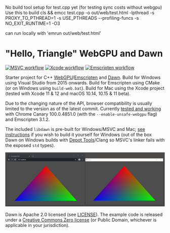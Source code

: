 No build tool setup for test.cpp yet (for testing sync costs without webgpu)
Use this to build
cls && emcc test.cpp -o out/web/test.html -lpthread -s PROXY_TO_PTHREAD=1 -s USE_PTHREADS --profiling-funcs  -s NO_EXIT_RUNTIME=1 -O3

can run locally with 'emrun out/web/test.html'
# "Hello, Triangle" WebGPU and Dawn

[![MSVC workflow](https://github.com/cwoffenden/hello-webgpu/actions/workflows/msbuild.yml/badge.svg)](https://github.com/cwoffenden/hello-webgpu/actions/workflows/msbuild.yml) [![Xcode workflow](https://github.com/cwoffenden/hello-webgpu/actions/workflows/xcode.yml/badge.svg)](https://github.com/cwoffenden/hello-webgpu/actions/workflows/xcode.yml) [![Emscripten workflow](https://github.com/cwoffenden/hello-webgpu/actions/workflows/emscripten.yml/badge.svg)](https://github.com/cwoffenden/hello-webgpu/actions/workflows/emscripten.yml)

Starter project for C++ [WebGPU](//gpuweb.github.io/gpuweb/)/[Emscripten](//emscripten.org) and [Dawn](//dawn.googlesource.com/dawn). Build for Windows using Visual Studio from 2015 onwards. Build for Emscripten using CMake (or on Windows using `build-web.bat`). Build for Mac using the Xcode project (tested with Xcode 11 & 12 and macOS 10.14, 10.15 & 11 beta).

Due to the changing nature of the API, browser compatibility is usually limited to the version as of the latest commit. Currently [tested and working](//wip.numfum.com/cw/2022-01-26/index.html) with Chrome Canary 100.0.4851.0 (with the `--enable-unsafe-webgpu` flag) and Emscripten 3.1.2.

The included `libdawn` is pre-built for Windows/MSVC and Mac; [see instructions](lib/README.md) if you wish to build it yourself for Windows (out of the box Dawn on Windows builds with [Depot Tools](//commondatastorage.googleapis.com/chrome-infra-docs/flat/depot_tools/docs/html/depot_tools.html)/Clang so MSVC's linker fails with the exposed `std` types).

![Chrome and native side-by-side](screenshot.png)

Dawn is Apache 2.0 licensed (see [LICENSE](lib/dawn/LICENSE)). The example code is released under a [Creative Commons Zero license](//creativecommons.org/publicdomain/zero/1.0/) (or Public Domain, whichever is applicable in your jurisdiction).
